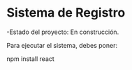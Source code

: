 <h1> Sistema de Registro</h1>

-Estado del proyecto: En construcción.

Para ejecutar el sistema, debes poner:

npm install react
